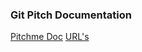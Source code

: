 ### Git Pitch Documentation
[Pitchme Doc](https://gitpitch.com/docs/about/)
[URL's](https://gitpitch.com/docs/getting-started/urls/)
